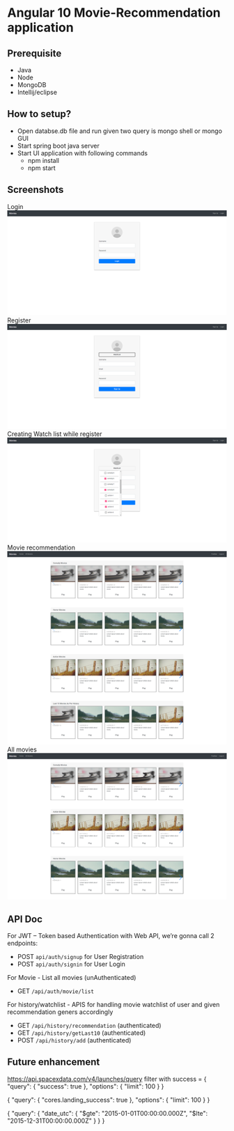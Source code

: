 # Angular 10 Movie-Recommendation application

## Prerequisite 
- Java
- Node
- MongoDB
- Intellij/eclipse

## How to setup?
- Open databse.db file and run given two query is mongo shell or mongo GUI
- Start spring boot java server
- Start UI application with following commands
    - npm install
    - npm start

## Screenshots

Login
![alt text](https://github.com/Parth512/MovieRecommendation_UI/blob/master/src/assets/login.png?raw=true)
Register
![alt text](https://github.com/Parth512/MovieRecommendation_UI/blob/master/src/assets/registration.png?raw=true)
Creating Watch list while register
![alt text](https://github.com/Parth512/MovieRecommendation_UI/blob/master/src/assets/selectWatchlistWhileSignup.png?raw=true)
Movie recommendation
![alt text](https://github.com/Parth512/MovieRecommendation_UI/blob/master/src/assets/MovieRecommendation.png?raw=true)
All movies
![alt text](https://github.com/Parth512/MovieRecommendation_UI/blob/master/src/assets/allMovies.png?raw=true)

## API Doc

For JWT – Token based Authentication with Web API, we’re gonna call 2 endpoints:
- POST `api/auth/signup` for User Registration
- POST `api/auth/signin` for User Login

For Movie - List all movies (unAuthenticated)
-  GET `/api/auth/movie/list`
  
For history/watchlist - APIS for handling movie watchlist of user and given recommendation geners accordingly
-  GET `/api/history/recommendation` (authenticated)
-  GET `/api/history/getLast10` (authenticated)
-  POST `/api/history/add` (authenticated)
  
 ## Future enhancement

https://api.spacexdata.com/v4/launches/query
filter with success = 
{
    "query": {
        "success": true
    },
    "options": {
        "limit": 100
    }
}


{
    "query": {
        "cores.landing_success": true
    },
    "options": {
        "limit": 100
    }
}

{
    "query": {
        "date_utc": {
            "$gte": "2015-01-01T00:00:00.000Z",
            "$lte": "2015-12-31T00:00:00.000Z"
        }
    }
}

